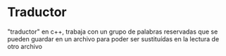# Traductor
"traductor" en c++, trabaja con un grupo de palabras reservadas que se pueden guardar en un archivo para poder ser sustituídas en la lectura de otro archivo
